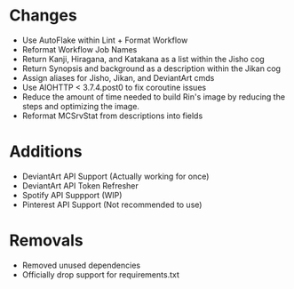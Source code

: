 # Changes
- Use AutoFlake within Lint + Format Workflow
- Reformat Workflow Job Names
- Return Kanji, Hiragana, and Katakana as a list within the Jisho cog
- Return Synopsis and background as a description within the Jikan cog
- Assign aliases for Jisho, Jikan, and DeviantArt cmds
- Use AIOHTTP < 3.7.4.post0 to fix coroutine issues
- Reduce the amount of time needed to build Rin's image by reducing the steps and optimizing the image.
- Reformat MCSrvStat from descriptions into fields
# Additions
- DeviantArt API Support (Actually working for once)
- DeviantArt API Token Refresher
- Spotify API Suppport (WIP)
- Pinterest API Support (Not recommended to use)
# Removals
- Removed unused dependencies
- Officially drop support for requirements.txt